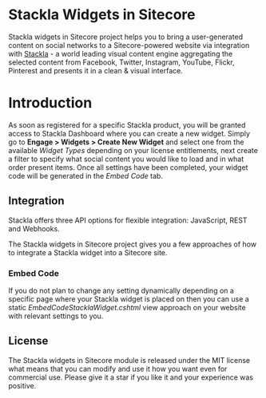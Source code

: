 # Stackla Widgets in Sitecore
Stackla widgets in Sitecore project helps you to bring a user-generated content on social networks to a Sitecore-powered website via integration with [Stackla](https://stackla.com/) - a world leading visual content engine aggregating the selected content from Facebook, Twitter, Instagram, YouTube, Flickr, Pinterest and presents it in a clean & visual interface.

# Introduction
As soon as registered for a specific Stackla product, you will be granted access to Stackla Dashboard where you can create a new widget. Simply go to **Engage > Widgets > Create New Widget** and select one from the available *Widget Types* depending on your license entitlements, next create a filter to specify what social content you would like to load and in what order present items. Once all settings have been completed, your widget code will be generated in the *Embed Code* tab. 

## Integration
Stackla offers three API options for flexible integration: JavaScript, REST and Webhooks.

The Stackla widgets in Sitecore project gives you a few approaches of how to integrate a Stackla widget into a Sitecore site.

### Embed Code
If you do not plan to change any setting dynamically depending on a specific page where your Stackla widget is placed on then you can use a static *EmbedCodeStacklaWidget.cshtml* view approach on your website with relevant settings to you.



## License
The Stackla widgets in Sitecore module is released under the MIT license what means that you can modify and use it how you want even for commercial use. Please give it a star if you like it and your experience was positive.
